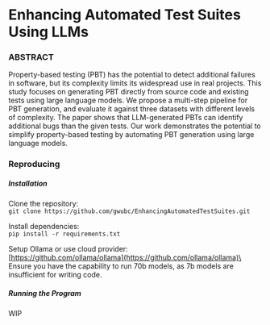 # Enhancing Automated Test Suites Using LLMs

### ABSTRACT

Property-based testing (PBT) has the potential to detect additional failures in software, but its complexity limits its widespread use in real projects. This study focuses on generating PBT directly from source code and existing tests using large language models. We propose a multi-step pipeline for PBT generation, and evaluate it against three datasets with different levels of complexity. The paper shows that LLM-generated PBTs can identify additional bugs than the given tests. Our work demonstrates the potential to simplify property-based testing by automating PBT generation using large language models.



### Reproducing
##### Installation
Clone the repository:\
```git clone https://github.com/gwubc/EnhancingAutomatedTestSuites.git```

Install dependencies:\
```pip install -r requirements.txt```

Setup Ollama or use cloud provider:\
[https://github.com/ollama/ollama](https://github.com/ollama/ollama)\
Ensure you have the capability to run 70b models, as 7b models are insufficient for writing code.

##### Running the Program

WIP